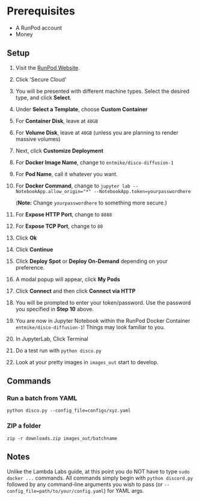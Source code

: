 # Prerequisites

  - A RunPod account
  - Money

## Setup

1. Visit the [RunPod Website](https://runpod.io/).
2. Click 'Secure Cloud'
3. You will be presented with different machine types.  Select the desired type, and click **Select**.
4. Under **Select a Template**, choose **Custom Container**
5. For **Container Disk**, leave at `40GB`
6. For **Volume Disk**, leave at `40GB` (unless you are planning to render massive volumes)
7. Next, click **Customize Deployment**
8. For **Docker Image Name**, change to `entmike/disco-diffusion-1`
9. For **Pod Name**, call it whatever you want.
10. For **Docker Command**, change to `jupyter lab --NotebookApp.allow_origin="*" --NotebookApp.token=yourpasswordhere`
    
    (**Note:**  Change `yourpasswordhere` to something more secure.)
11. For **Expose HTTP Port**, change to `8888`
12. For **Expose TCP Port**, change to `80`
13. Click **Ok**
14. Click **Continue**
15. Click **Deploy Spot** or **Deploy On-Demand** depending on your preference.
16. A modal popup will appear, click **My Pods**
17. Click **Connect** and then click **Connect via HTTP**
18. You will be prompted to enter your token/password.  Use the password you specified in **Step 10** above.
19. You are now in Jupyter Notebook within the RunPod Docker Container `entmike/disco-diffusion-1`!  Things may look familiar to you.
20. In JupyterLab, Click Terminal
21. Do a test run with `python disco.py`
22. Look at your pretty images in `images_out` start to develop.

## Commands

### Run a batch from YAML

`python disco.py --config_file=configs/xyz.yaml`

### ZIP a folder

`zip -r downloads.zip images_out/batchname`

## Notes

Unlike the Lambda Labs guide, at this point you do NOT have to type `sudo docker ...` commands.  All commands simply begin with `python discord.py` followed by any command-line arguments you wish to pass (or `--config_file=path/to/your/config.yaml`) for YAML args.
